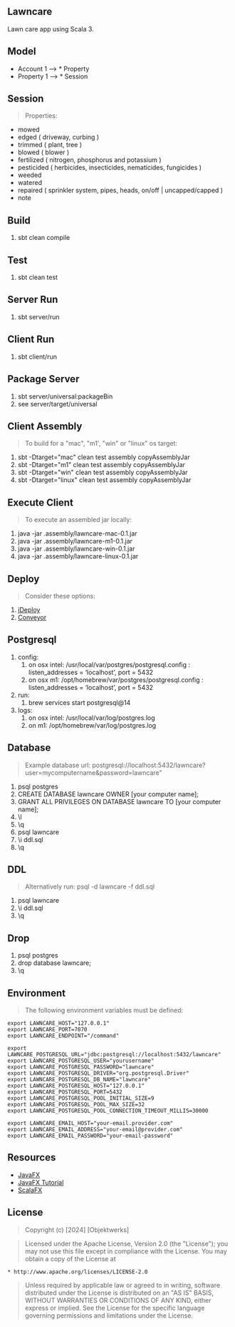 Lawncare
--------
Lawn care app using Scala 3.

Model
-----
* Account 1 --> * Property
* Property 1 --> * Session

Session
-------
>Properties:
* mowed
* edged ( driveway, curbing )
* trimmed ( plant, tree )
* blowed ( blower )
* fertilized ( nitrogen, phosphorus and potassium )
* pesticided ( herbicides, insecticides, nematicides, fungicides )
* weeded
* watered
* repaired ( sprinkler system, pipes, heads, on/off | uncapped/capped )
* note

Build
-----
1. sbt clean compile

Test
----
1. sbt clean test

Server Run
----------
1. sbt server/run

Client Run
----------
1. sbt client/run

Package Server
--------------
1. sbt server/universal:packageBin
2. see server/target/universal

Client Assembly
---------------
>To build for a "mac", "m1', "win" or "linux" os target:
1. sbt -Dtarget="mac" clean test assembly copyAssemblyJar
2. sbt -Dtarget="m1" clean test assembly copyAssemblyJar
3. sbt -Dtarget="win" clean test assembly copyAssemblyJar
4. sbt -Dtarget="linux" clean test assembly copyAssemblyJar

Execute Client
--------------
>To execute an assembled jar locally:
1. java -jar .assembly/lawncare-mac-0.1.jar
2. java -jar .assembly/lawncare-m1-0.1.jar
3. java -jar .assembly/lawncare-win-0.1.jar
4. java -jar .assembly/lawncare-linux-0.1.jar

Deploy
------
>Consider these options:
1. [jDeploy](https://www.npmjs.com/package/jdeploy)
2. [Conveyor](https://hydraulic.software/index.html)

Postgresql
----------
1. config:
    1. on osx intel: /usr/local/var/postgres/postgresql.config : listen_addresses = ‘localhost’, port = 5432
    2. on osx m1: /opt/homebrew/var/postgres/postgresql.config : listen_addresses = ‘localhost’, port = 5432
2. run:
    1. brew services start postgresql@14
3. logs:
    1. on osx intel: /usr/local/var/log/postgres.log
    2. on m1: /opt/homebrew/var/log/postgres.log

Database
--------
>Example database url: postgresql://localhost:5432/lawncare?user=mycomputername&password=lawncare"
1. psql postgres
2. CREATE DATABASE lawncare OWNER [your computer name];
3. GRANT ALL PRIVILEGES ON DATABASE lawncare TO [your computer name];
4. \l
5. \q
6. psql lawncare
7. \i ddl.sql
8. \q

DDL
---
>Alternatively run: psql -d lawncare -f ddl.sql
1. psql lawncare
2. \i ddl.sql
3. \q

Drop
----
1. psql postgres
2. drop database lawncare;
3. \q

Environment
-----------
>The following environment variables must be defined:
```
export LAWNCARE_HOST="127.0.0.1"
export LAWNCARE_PORT=7070
export LAWNCARE_ENDPOINT="/command"

export LAWNCARE_POSTGRESQL_URL="jdbc:postgresql://localhost:5432/lawncare"
export LAWNCARE_POSTGRESQL_USER="yourusername"
export LAWNCARE_POSTGRESQL_PASSWORD="lawncare"
export LAWNCARE_POSTGRESQL_DRIVER="org.postgresql.Driver"
export LAWNCARE_POSTGRESQL_DB_NAME="lawncare"
export LAWNCARE_POSTGRESQL_HOST="127.0.0.1"
export LAWNCARE_POSTGRESQL_PORT=5432
export LAWNCARE_POSTGRESQL_POOL_INITIAL_SIZE=9
export LAWNCARE_POSTGRESQL_POOL_MAX_SIZE=32
export LAWNCARE_POSTGRESQL_POOL_CONNECTION_TIMEOUT_MILLIS=30000

export LAWNCARE_EMAIL_HOST="your-email.provider.com"
export LAWNCARE_EMAIL_ADDRESS="your-email@provider.com"
export LAWNCARE_EMAIL_PASSWORD="your-email-password"
```

Resources
---------
* [JavaFX](https://openjfx.io/index.html)
* [JavaFX Tutorial](https://jenkov.com/tutorials/javafx/index.html)
* [ScalaFX](http://www.scalafx.org/)


License
-------
>Copyright (c) [2024] [Objektwerks]

>Licensed under the Apache License, Version 2.0 (the "License");
you may not use this file except in compliance with the License.
You may obtain a copy of the License at

    * http://www.apache.org/licenses/LICENSE-2.0

>Unless required by applicable law or agreed to in writing, software
distributed under the License is distributed on an "AS IS" BASIS,
WITHOUT WARRANTIES OR CONDITIONS OF ANY KIND, either express or implied.
See the License for the specific language governing permissions and
limitations under the License.
